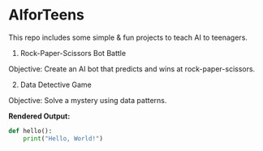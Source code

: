 # AIforTeens

This repo includes some simple & fun projects to teach AI to teenagers.

1. Rock-Paper-Scissors Bot Battle

Objective: Create an AI bot that predicts and wins at rock-paper-scissors.

2. Data Detective Game

Objective: Solve a mystery using data patterns.

**Rendered Output:**
```python
def hello():
    print("Hello, World!")

